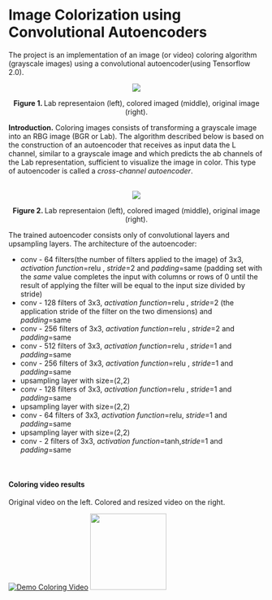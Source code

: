 # Image Colorization using Convolutional Autoencoders

The project is an implementation of an image (or video) coloring algorithm (grayscale images) using a convolutional autoencoder(using Tensorflow 2.0).

<p align="center">
  <img src="https://github.com/danadascalescu00/FMI/blob/master/CV/ColoringImages/data/output_images/coast/coast128reusit3.png">
  <br/>
  <p align="center"><b>Figure 1. </b> Lab representaion (left), colored imaged (middle), original image (right).</p>
</p>

**Introduction.** Coloring images consists of transforming a grayscale image into an RBG image (BGR or Lab). The algorithm described below is based on the construction of an autoencoder that receives as input data the L channel, similar to a grayscale image and which predicts the ab channels of the Lab representation, sufficient to visualize the image in color. This type of autoencoder is called a *cross-channel autoencoder*.  
<br/>

<p align="center">
  <img src="https://github.com/danadascalescu00/FMI/blob/master/CV/ColoringImages/data/output_images/forest/forest128reusit1.png">
  <br/>
  <p align="center"><b>Figure 2. </b> Lab representaion (left), colored imaged (middle), original image (right).</p>
</p>

The trained autoencoder consists only of convolutional layers and upsampling layers.
The architecture of the autoencoder:
* conv - 64 filters(the number of filters applied to the image) of 3x3, *activation function*=relu , *stride*=2 and *padding*=same (padding set with the *same* value completes the input with columns or rows of 0 until the result of applying the filter will be equal to the input size divided by stride)
* conv - 128 filters of 3x3, *activation function*=relu , *stride*=2 (the application stride of the filter on the two dimensions) and *padding*=same
* conv - 256 filters of 3x3, *activation function*=relu , *stride*=2 and *padding*=same
* conv - 512 filters of 3x3, *activation function*=relu , *stride*=1 and *padding*=same
* conv - 256 filters of 3x3, *activation function*=relu , *stride*=1 and *padding*=same
* upsampling layer with size=(2,2)
* conv - 128 filters of 3x3, *activation function*=relu , *stride*=1 and *padding*=same
* upsampling layer with size=(2,2)
* conv - 64 filters of 3x3, *activation function*=relu, *stride*=1 and *padding*=same
* upsampling layer with size=(2,2)
* conv - 2 filters of 3x3, *activation function*=tanh,*stride*=1 and *padding*=same
<br/>

#### Coloring video results
  <p> Original video on the left. Colored and resized video on the right. </p>
  
  [![Demo Coloring Video](https://j.gifs.com/D1zomq.gif)](https://github.com/danadascalescu00/FMI/blob/master/CV/ColoringImages/input_video.mp4)
  <img src="https://github.com/danadascalescu00/FMI/blob/master/CV/ColoringImages/input_video_colored.gif" width="150">
